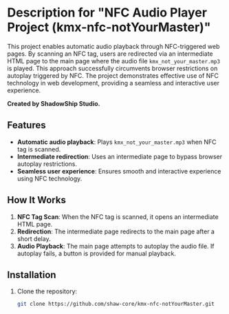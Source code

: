 # Description for "NFC Audio Player Project (kmx-nfc-notYourMaster)"

This project enables automatic audio playback through NFC-triggered web pages. By scanning an NFC tag, users are redirected via an intermediate HTML page to the main page where the audio file `kmx_not_your_master.mp3` is played. This approach successfully circumvents browser restrictions on autoplay triggered by NFC. The project demonstrates effective use of NFC technology in web development, providing a seamless and interactive user experience.

**Created by ShadowShip Studio.**

## Features

- **Automatic audio playback**: Plays `kmx_not_your_master.mp3` when NFC tag is scanned.
- **Intermediate redirection**: Uses an intermediate page to bypass browser autoplay restrictions.
- **Seamless user experience**: Ensures smooth and interactive experience using NFC technology.

## How It Works

1. **NFC Tag Scan**: When the NFC tag is scanned, it opens an intermediate HTML page.
2. **Redirection**: The intermediate page redirects to the main page after a short delay.
3. **Audio Playback**: The main page attempts to autoplay the audio file. If autoplay fails, a button is provided for manual playback.

## Installation

1. Clone the repository:
   ```sh
   git clone https://github.com/shaw-core/kmx-nfc-notYourMaster.git
